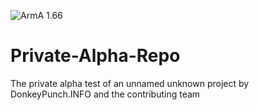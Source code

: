 ![ArmA 1.66](https://img.shields.io/badge/eXpoch-Private%20Alpha-brightgreen.svg)

# Private-Alpha-Repo
The private alpha test of an unnamed unknown project by DonkeyPunch.INFO and the contributing team
